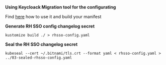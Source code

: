 __Using Keycloack Migration tool for the configurating__

Find [here](https://mayope.github.io/keycloakmigration/) how to use it and build your manifest

__Generate RH SSO config changelog secret__

`kustomize build ./ > rhsso-config.yaml`

__Seal the RH SSO changelog secret__

`kubeseal --cert ~/.bitnami/tls.crt --format yaml < rhsso-config.yaml > ../03-sealed-rhsso-config.yaml`